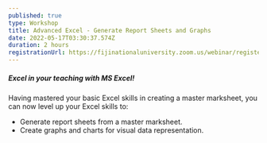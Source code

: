 ```yaml
---
published: true
type: Workshop
title: Advanced Excel - Generate Report Sheets and Graphs
date: 2022-05-17T03:30:37.574Z
duration: 2 hours
registrationUrl: https://fijinationaluniversity.zoom.us/webinar/register/WN_jPDmoeTYT1SeeXaikFEfhA
---
```



##### Excel in your teaching with MS Excel!

Having mastered your basic Excel skills in creating a master marksheet, you can now level up your Excel skills to:

* Generate report sheets from a master marksheet.
* Create graphs and charts for visual data representation.